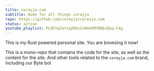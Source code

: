 ```yaml
---
title: coreyja.com
subtitle: Home for all things coreyja
repo: https://github.com/coreyja/coreyja.com
status: active
youtube_playlist: PL0FtqJaYsqZ0hs2v0mkUM7BNbzDpq-C4g
---
```


This is my Rust powered personal site. You are browsing it now!

This is a mono-repo that contains the code for the site, as well as the content for the site.
And other tools related to the `coreyja.com` brand, including our Byte bot
